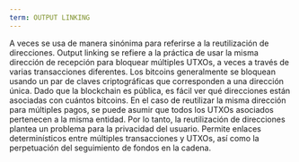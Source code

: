 ```yaml
---
term: OUTPUT LINKING
---
```


A veces se usa de manera sinónima para referirse a la reutilización de direcciones. Output linking se refiere a la práctica de usar la misma dirección de recepción para bloquear múltiples UTXOs, a veces a través de varias transacciones diferentes. Los bitcoins generalmente se bloquean usando un par de claves criptográficas que corresponden a una dirección única. Dado que la blockchain es pública, es fácil ver qué direcciones están asociadas con cuántos bitcoins. En el caso de reutilizar la misma dirección para múltiples pagos, se puede asumir que todos los UTXOs asociados pertenecen a la misma entidad. Por lo tanto, la reutilización de direcciones plantea un problema para la privacidad del usuario. Permite enlaces determinísticos entre múltiples transacciones y UTXOs, así como la perpetuación del seguimiento de fondos en la cadena.